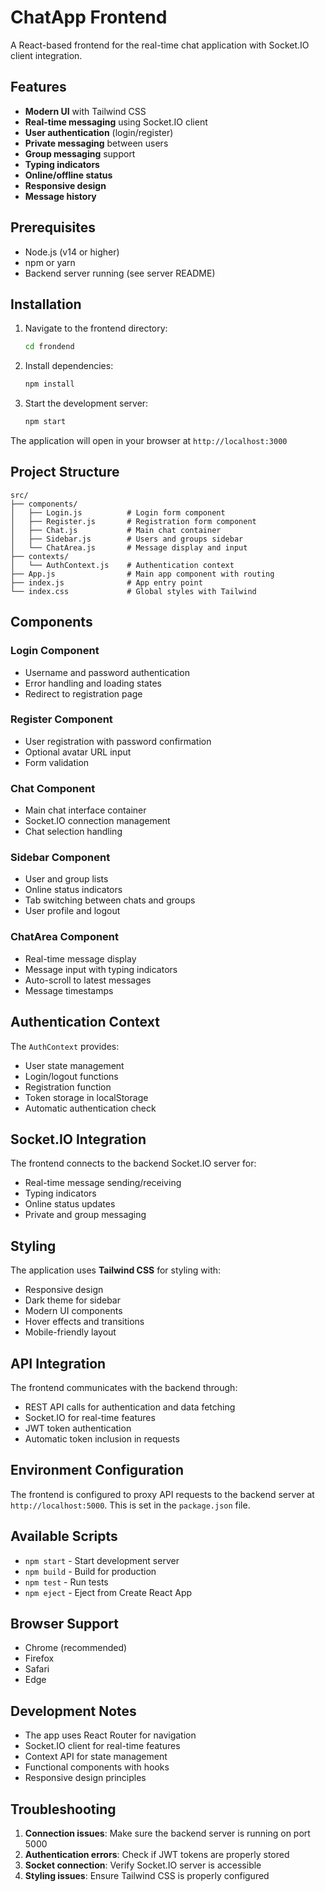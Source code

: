 # ChatApp Frontend

A React-based frontend for the real-time chat application with Socket.IO client integration.

## Features

- **Modern UI** with Tailwind CSS
- **Real-time messaging** using Socket.IO client
- **User authentication** (login/register)
- **Private messaging** between users
- **Group messaging** support
- **Typing indicators**
- **Online/offline status**
- **Responsive design**
- **Message history**

## Prerequisites

- Node.js (v14 or higher)
- npm or yarn
- Backend server running (see server README)

## Installation

1. Navigate to the frontend directory:
   ```bash
   cd frondend
   ```

2. Install dependencies:
   ```bash
   npm install
   ```

3. Start the development server:
   ```bash
   npm start
   ```

The application will open in your browser at `http://localhost:3000`

## Project Structure

```
src/
├── components/
│   ├── Login.js          # Login form component
│   ├── Register.js       # Registration form component
│   ├── Chat.js           # Main chat container
│   ├── Sidebar.js        # Users and groups sidebar
│   └── ChatArea.js       # Message display and input
├── contexts/
│   └── AuthContext.js    # Authentication context
├── App.js                # Main app component with routing
├── index.js              # App entry point
└── index.css             # Global styles with Tailwind
```

## Components

### Login Component
- Username and password authentication
- Error handling and loading states
- Redirect to registration page

### Register Component
- User registration with password confirmation
- Optional avatar URL input
- Form validation

### Chat Component
- Main chat interface container
- Socket.IO connection management
- Chat selection handling

### Sidebar Component
- User and group lists
- Online status indicators
- Tab switching between chats and groups
- User profile and logout

### ChatArea Component
- Real-time message display
- Message input with typing indicators
- Auto-scroll to latest messages
- Message timestamps

## Authentication Context

The `AuthContext` provides:
- User state management
- Login/logout functions
- Registration function
- Token storage in localStorage
- Automatic authentication check

## Socket.IO Integration

The frontend connects to the backend Socket.IO server for:
- Real-time message sending/receiving
- Typing indicators
- Online status updates
- Private and group messaging

## Styling

The application uses **Tailwind CSS** for styling with:
- Responsive design
- Dark theme for sidebar
- Modern UI components
- Hover effects and transitions
- Mobile-friendly layout

## API Integration

The frontend communicates with the backend through:
- REST API calls for authentication and data fetching
- Socket.IO for real-time features
- JWT token authentication
- Automatic token inclusion in requests

## Environment Configuration

The frontend is configured to proxy API requests to the backend server at `http://localhost:5000`. This is set in the `package.json` file.

## Available Scripts

- `npm start` - Start development server
- `npm build` - Build for production
- `npm test` - Run tests
- `npm eject` - Eject from Create React App

## Browser Support

- Chrome (recommended)
- Firefox
- Safari
- Edge

## Development Notes

- The app uses React Router for navigation
- Socket.IO client for real-time features
- Context API for state management
- Functional components with hooks
- Responsive design principles

## Troubleshooting

1. **Connection issues**: Make sure the backend server is running on port 5000
2. **Authentication errors**: Check if JWT tokens are properly stored
3. **Socket connection**: Verify Socket.IO server is accessible
4. **Styling issues**: Ensure Tailwind CSS is properly configured
